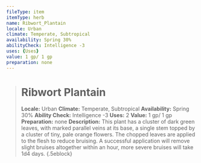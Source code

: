 ```yaml
---
fileType: item
itemType: herb
name: Ribwort_Plantain
locale: Urban
climate: Temperate, Subtropical
availability: Spring 30%
abilityCheck: Intelligence -3
uses: {Uses}
value: 1 gp/ 1 gp
preparation: none
---
```

>#  Ribwort Plantain
>
> **Locale:** Urban
> **Climate:** Temperate, Subtropical
> **Availability:** Spring 30%
> **Ability Check:** Intelligence -3
> **Uses:** 2
> **Value:** 1 gp/ 1 gp
> **Preparation:** none
> **Description:** This plant has a cluster of dark green leaves, with marked parallel veins at its base, a single stem topped by a cluster of tiny, pale orange flowers. The chopped leaves are applied to the flesh to reduce bruising. A successful application will remove slight bruises altogether within an hour, more severe bruises will take 1d4 days.
{.5eblock}

